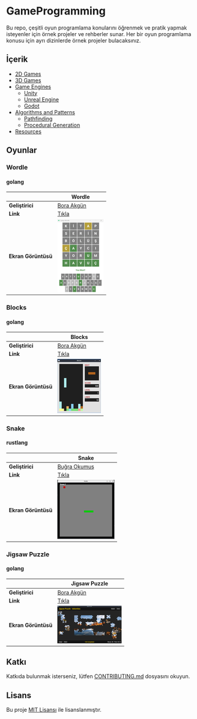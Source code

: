 # GameProgramming

Bu repo, çeşitli oyun programlama konularını öğrenmek ve pratik yapmak isteyenler için örnek projeler ve rehberler sunar. Her bir oyun programlama konusu için ayrı dizinlerde örnek projeler bulacaksınız.

## İçerik

- [2D Games](2d-games)
- [3D Games](3d-games)
- [Game Engines](game-engines)
  - [Unity](game-engines/unity)
  - [Unreal Engine](game-engines/unreal)
  - [Godot](game-engines/godot)
- [Algorithms and Patterns](algorithms-and-patterns)
  - [Pathfinding](algorithms-and-patterns/pathfinding)
  - [Procedural Generation](algorithms-and-patterns/procedural-generation)
- [Resources](resources)

## Oyunlar

### Wordle

#### golang

|                     | Wordle                                         |
|---------------------|------------------------------------------------|
| **Geliştirici**     | [Bora Akgün](https://github.com/QuickOrBeDead) |
| **Link**            | [Tıkla](2d-games/wordle/golang)                |
| **Ekran Görüntüsü** | ![Wordle](./_img/wordle.png)                   |

### Blocks

#### golang

|                     |Blocks                                           |
|---------------------|------------------------------------------------|
| **Geliştirici**     | [Bora Akgün](https://github.com/QuickOrBeDead) |
| **Link**            | [Tıkla](2d-games/blocks/golang)                |
| **Ekran Görüntüsü** | ![Wordle](./_img/blocks.png)                   |

### Snake

#### rustlang

|                     | Snake                                          |
|---------------------|------------------------------------------------|
| **Geliştirici**     | [Buğra Okumuş](https://github.com/bgraokmush)  |
| **Link**            | [Tıkla](2d-games/snake/rustlang)               |
| **Ekran Görüntüsü** | ![Wordle](./_img/snake.png)                    |

### Jigsaw Puzzle

#### golang

|                     | Jigsaw Puzzle                                  |
|---------------------|------------------------------------------------|
| **Geliştirici**     | [Bora Akgün](https://github.com/QuickOrBeDead) |
| **Link**            | [Tıkla](2d-games/jigsaw-puzzle/golang)                  |
| **Ekran Görüntüsü** | ![Jigsaw Puzzle](./_img/jigsaw-puzzle.png)    |

## Katkı

Katkıda bulunmak isterseniz, lütfen [CONTRIBUTING.md](CONTRIBUTING.md) dosyasını okuyun.

## Lisans

Bu proje [MIT Lisansı](LICENSE) ile lisanslanmıştır.
